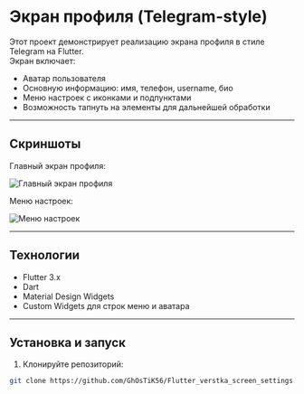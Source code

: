 # Экран профиля (Telegram-style)

Этот проект демонстрирует реализацию экрана профиля в стиле Telegram на Flutter.  
Экран включает:

- Аватар пользователя
- Основную информацию: имя, телефон, username, био
- Меню настроек с иконками и подпунктами
- Возможность тапнуть на элементы для дальнейшей обработки

---

## Скриншоты

Главный экран профиля:

![Главный экран профиля](assets/screenshots/screen1.jpg)

Меню настроек:

![Меню настроек](assets/screenshots/screen2.jpg)

---

## Технологии

- Flutter 3.x
- Dart
- Material Design Widgets
- Custom Widgets для строк меню и аватара

---

## Установка и запуск

1. Клонируйте репозиторий:
```bash
git clone https://github.com/GhOsTiK56/Flutter_verstka_screen_settings.git